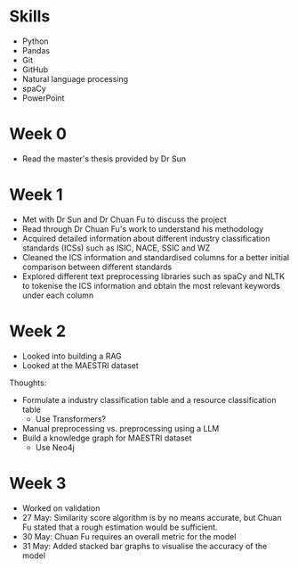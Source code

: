 # Skills

- Python
- Pandas
- Git
- GitHub
- Natural language processing
- spaCy
- PowerPoint

# Week 0

- Read the master's thesis provided by Dr Sun

# Week 1

- Met with Dr Sun and Dr Chuan Fu to discuss the project
- Read through Dr Chuan Fu's work to understand his methodology
- Acquired detailed information about different industry classification standards (ICSs) such as ISIC, NACE, SSIC and WZ
- Cleaned the ICS information and standardised columns for a better initial comparison between different standards
- Explored different text preprocessing libraries such as spaCy and NLTK to tokenise the ICS information and obtain the most relevant keywords under each column

# Week 2

- Looked into building a RAG
- Looked at the MAESTRI dataset

Thoughts: 
- Formulate a industry classification table and a resource classification table
    - Use Transformers?
- Manual preprocessing vs. preprocessing using a LLM
- Build a knowledge graph for MAESTRI dataset
    - Use Neo4j

# Week 3

- Worked on validation
- 27 May: Similarity score algorithm is by no means accurate, but Chuan Fu stated that a rough estimation would be sufficient.
- 30 May: Chuan Fu requires an overall metric for the model
- 31 May: Added stacked bar graphs to visualise the accuracy of the model